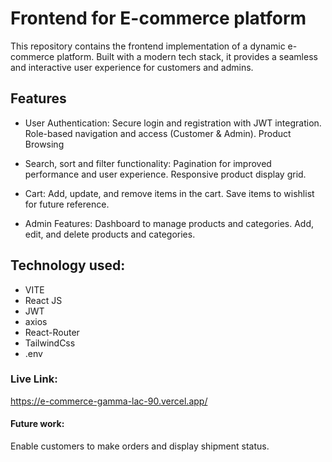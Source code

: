 # Frontend for E-commerce platform
This repository contains the frontend implementation of a dynamic e-commerce platform. Built with a modern tech stack, it provides a seamless and interactive user experience for customers and admins.

## Features
- User Authentication:
Secure login and registration with JWT integration.
Role-based navigation and access (Customer & Admin).
Product Browsing

- Search, sort and filter functionality:
Pagination for improved performance and user experience.
Responsive product display grid.

- Cart:
Add, update, and remove items in the cart.
Save items to wishlist for future reference.

- Admin Features:
Dashboard to manage products and categories.
Add, edit, and delete products and categories.

## Technology used:
- VITE
- React JS
- JWT
- axios
- React-Router
- TailwindCss
- .env
  
### Live Link:
https://e-commerce-gamma-lac-90.vercel.app/

#### Future work:
Enable customers to make orders and display shipment status.
